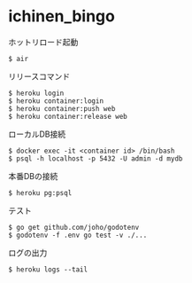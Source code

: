 # ichinen_bingo

ホットリロード起動
```
$ air
```

リリースコマンド
```
$ heroku login
$ heroku container:login
$ heroku container:push web
$ heroku container:release web
```

ローカルDB接続
```
$ docker exec -it <container id> /bin/bash
$ psql -h localhost -p 5432 -U admin -d mydb
```

本番DBの接続
```
$ heroku pg:psql
```

テスト
```
$ go get github.com/joho/godotenv
$ godotenv -f .env go test -v ./...
```

ログの出力
```
$ heroku logs --tail
```